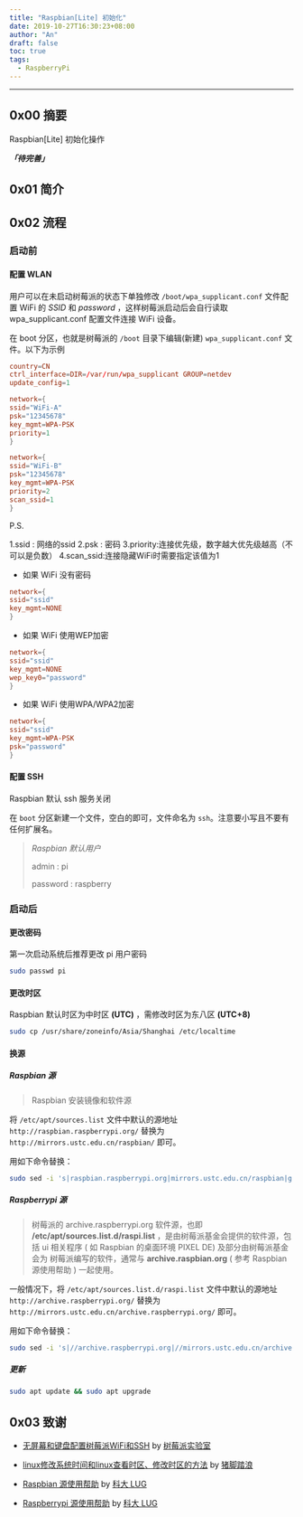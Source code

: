 ```yaml
---
title: "Raspbian[Lite] 初始化"
date: 2019-10-27T16:30:23+08:00
author: "An"
draft: false
toc: true
tags: 
  - RaspberryPi
---
```




---

<!-- require APlayer -->
<link rel="stylesheet" href="https://cdn.jsdelivr.net/npm/aplayer/dist/APlayer.min.css">
<script src="https://cdn.jsdelivr.net/npm/aplayer/dist/APlayer.min.js"></script>
<!-- require MetingJS -->
<script src="https://cdn.jsdelivr.net/npm/meting@2/dist/Meting.min.js"></script>

<meting-js
        server="netease"
        type="song"
        id="35625821">
</meting-js>

## 0x00 摘要

Raspbian[Lite] 初始化操作

***「待完善」***

## 0x01 简介

## 0x02 流程

### 启动前

#### 配置 WLAN

用户可以在未启动树莓派的状态下单独修改 `/boot/wpa_supplicant.conf` 文件配置 WiFi 的 *SSID* 和 *password* ，这样树莓派启动后会自行读取 wpa_supplicant.conf 配置文件连接 WiFi 设备。

在 boot 分区，也就是树莓派的 `/boot` 目录下编辑(新建) `wpa_supplicant.conf` 文件。以下为示例

```conf
country=CN
ctrl_interface=DIR=/var/run/wpa_supplicant GROUP=netdev
update_config=1

network={
ssid="WiFi-A"
psk="12345678"
key_mgmt=WPA-PSK
priority=1
}

network={
ssid="WiFi-B"
psk="12345678"
key_mgmt=WPA-PSK
priority=2
scan_ssid=1
}
```

P.S.

1.ssid : 网络的ssid
2.psk : 密码
3.priority:连接优先级，数字越大优先级越高（不可以是负数）
4.scan_ssid:连接隐藏WiFi时需要指定该值为1

- 如果 WiFi 没有密码

```conf
network={
ssid="ssid"
key_mgmt=NONE
}
```

- 如果 WiFi 使用WEP加密

```conf
network={
ssid="ssid"
key_mgmt=NONE
wep_key0="password"
}
```

- 如果 WiFi 使用WPA/WPA2加密

```conf
network={
ssid="ssid"
key_mgmt=WPA-PSK
psk="password"
}
```

#### 配置 SSH

Raspbian 默认 ssh 服务关闭

在 `boot` 分区新建一个文件，空白的即可，文件命名为 `ssh`。注意要小写且不要有任何扩展名。

>*Raspbian 默认用户*
>
>admin : pi
>
>password : raspberry

### 启动后

#### 更改密码

第一次启动系统后推荐更改 pi 用户密码

```bash
sudo passwd pi
```

#### 更改时区

Raspbian 默认时区为中时区 **(UTC)** ，需修改时区为东八区 **(UTC+8)**

```bash
sudo cp /usr/share/zoneinfo/Asia/Shanghai /etc/localtime
```

#### 换源

##### Raspbian 源

>Raspbian 安装镜像和软件源

将 `/etc/apt/sources.list` 文件中默认的源地址 `http://raspbian.raspberrypi.org/` 替换为 `http://mirrors.ustc.edu.cn/raspbian/` 即可。

用如下命令替换：

```bash
sudo sed -i 's|raspbian.raspberrypi.org|mirrors.ustc.edu.cn/raspbian|g' /etc/apt/sources.list
```

##### Raspberrypi 源

>树莓派的 archive.raspberrypi.org 软件源，也即 **/etc/apt/sources.list.d/raspi.list** ，是由树莓派基金会提供的软件源，包括 ui 相关程序 ( 如 Raspbian 的桌面环境 PIXEL DE) 及部分由树莓派基金会为 树莓派编写的软件，通常与 **archive.raspbian.org** ( 参考 Raspbian 源使用帮助 ) 一起使用。

一般情况下，将 `/etc/apt/sources.list.d/raspi.list` 文件中默认的源地址 `http://archive.raspberrypi.org/` 替换为 `http://mirrors.ustc.edu.cn/archive.raspberrypi.org/` 即可。

用如下命令替换：

```bash
sudo sed -i 's|//archive.raspberrypi.org|//mirrors.ustc.edu.cn/archive.raspberrypi.org|g' /etc/apt/sources.list.d/raspi.list
```

##### 更新

```bash
sudo apt update && sudo apt upgrade
```

## 0x03 致谢

- [无屏幕和键盘配置树莓派WiFi和SSH](http://shumeipai.nxez.com/2017/09/13/raspberry-pi-network-configuration-before-boot.html) by [树莓派实验室](http://shumeipai.nxez.com/)

- [linux修改系统时间和linux查看时区、修改时区的方法](https://blog.csdn.net/zsg88/article/details/75212835) by [猪脚踏浪](https://me.csdn.net/zsg88)

- [Raspbian 源使用帮助](http://mirrors.ustc.edu.cn/help/raspbian.html) by [科大 LUG](https://lug.ustc.edu.cn/wiki/)

- [Raspberrypi 源使用帮助](http://mirrors.ustc.edu.cn/help/archive.raspberrypi.org.html) by [科大 LUG](https://lug.ustc.edu.cn/wiki/)
